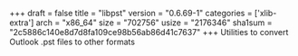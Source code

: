 +++
draft = false
title = "libpst"
version = "0.6.69-1"
categories = ['xlib-extra']
arch = "x86_64"
size = "702756"
usize = "2176346"
sha1sum = "2c5886c140e8d7d8fa109ce98b56ab86d41c7637"
+++
Utilities to convert Outlook .pst files to other formats